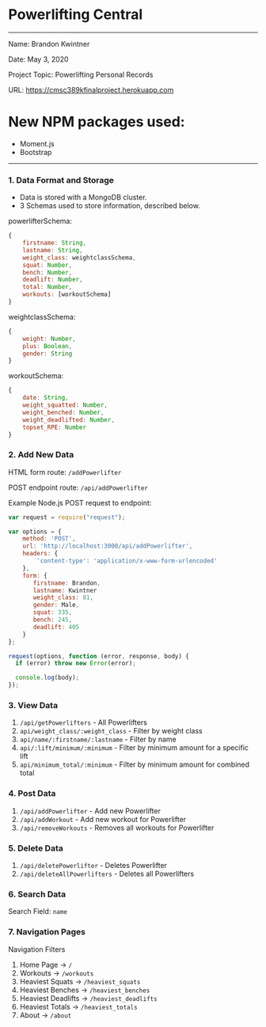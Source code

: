 
# Powerlifting Central

---

Name: Brandon Kwintner

Date: May 3, 2020

Project Topic: Powerlifting Personal Records 

URL: https://cmsc389kfinalproject.herokuapp.com

# New NPM packages used: 
- Moment.js
- Bootstrap

---

### 1. Data Format and Storage

- Data is stored with a MongoDB cluster.
- 3 Schemas used to store information, described below.

powerlifterSchema: 
```javascript
{
    firstname: String,
    lastname: String,
    weight_class: weightclassSchema,
    squat: Number,
    bench: Number,
    deadlift: Number,
    total: Number,
    workouts: [workoutSchema]
}
```

weightclassSchema:
```javascript
{
    weight: Number,
    plus: Boolean,
    gender: String
}
```

workoutSchema:
```javascript
{
    date: String,
    weight_squatted: Number,
    weight_benched: Number,
    weight_deadlifted: Number,
    topset_RPE: Number
}
```

### 2. Add New Data

HTML form route: `/addPowerlifter`

POST endpoint route: `/api/addPowerlifter`

Example Node.js POST request to endpoint: 
```javascript
var request = require("request");

var options = { 
    method: 'POST',
    url: 'http://localhost:3000/api/addPowerlifter',
    headers: { 
        'content-type': 'application/x-www-form-urlencoded' 
    },
    form: { 
       firstname: Brandon,
       lastname: Kwintner
       weight_class: 81,
       gender: Male,
       squat: 335,
       bench: 245,
       deadlift: 405
    } 
};

request(options, function (error, response, body) {
  if (error) throw new Error(error);

  console.log(body);
});
```

### 3. View Data

1. `/api/getPowerlifters` - All Powerlifters
2. `api/weight_class/:weight_class` - Filter by weight class
3. `api/name/:firstname/:lastname` - Filter by name
4. `api/:lift/minimum/:minimum` - Filter by minimum amount for a specific lift
5. `api/minimum_total/:minimum` - Filter by minimum amount for combined total

### 4. Post Data

1. `/api/addPowerlifter` - Add new Powerlifter
2. `/api/addWorkout` - Add new workout for Powerlifter
3. `/api/removeWorkouts` - Removes all workouts for Powerlifter

### 5. Delete Data

1. `/api/deletePowerlifter` - Deletes Powerlifter
2. `/api/deleteAllPowerlifters` - Deletes all Powerlifters

### 6. Search Data

Search Field: `name`

### 7. Navigation Pages

Navigation Filters
1. Home Page -> `/`
2. Workouts -> `/workouts`
3. Heaviest Squats -> `/heaviest_squats`
4. Heaviest Benches -> `/heaviest_benches`
5. Heaviest Deadlifts -> `/heaviest_deadlifts`
6. Heaviest Totals -> `/heaviest_totals`
7. About -> `/about`